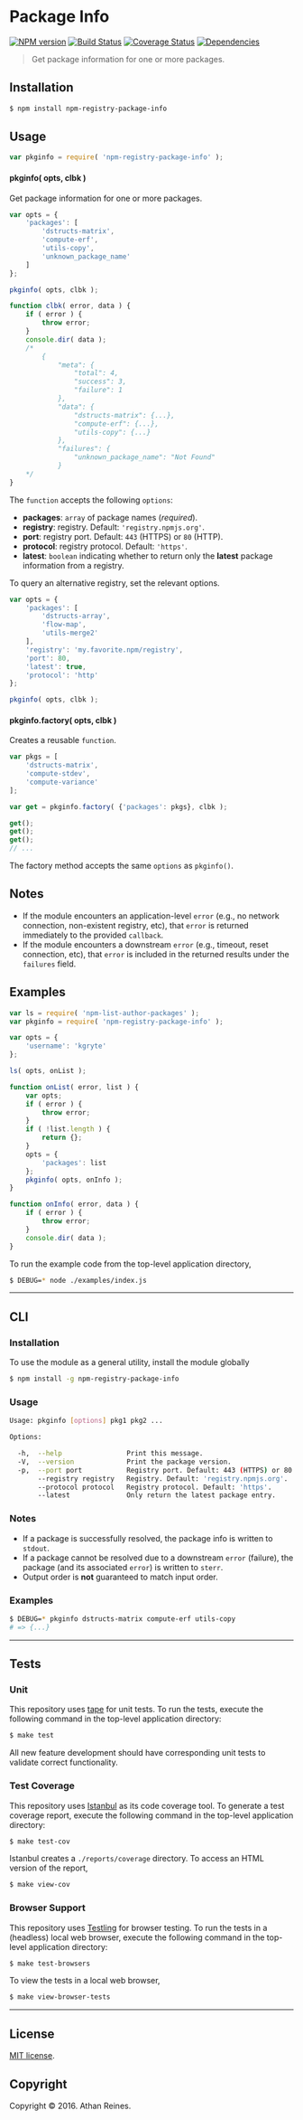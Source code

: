 Package Info
===
[![NPM version][npm-image]][npm-url] [![Build Status][build-image]][build-url] [![Coverage Status][coverage-image]][coverage-url] [![Dependencies][dependencies-image]][dependencies-url]

> Get package information for one or more packages.


## Installation

``` bash
$ npm install npm-registry-package-info
```


## Usage

``` javascript
var pkginfo = require( 'npm-registry-package-info' );
```

#### pkginfo( opts, clbk )

Get package information for one or more packages.

``` javascript
var opts = {
	'packages': [
		'dstructs-matrix',
		'compute-erf',
		'utils-copy',
		'unknown_package_name'
	]	
};

pkginfo( opts, clbk );

function clbk( error, data ) {
	if ( error ) {
		throw error;
	}
	console.dir( data );
	/*
		{
			"meta": {
				"total": 4,
				"success": 3,
				"failure": 1
			},
			"data": {
				"dstructs-matrix": {...},
				"compute-erf": {...},
				"utils-copy": {...}
			},
			"failures": {
				"unknown_package_name": "Not Found"
			}
	*/
}
```

The `function` accepts the following `options`:

*	__packages__: `array` of package names (*required*).
*	__registry__: registry. Default: `'registry.npmjs.org'`.
*	__port__: registry port. Default: `443` (HTTPS) or `80` (HTTP).
* 	__protocol__: registry protocol. Default: `'https'`.
* 	__latest__: `boolean` indicating whether to return only the __latest__ package information from a registry.

To query an alternative registry, set the relevant options.

``` javascript
var opts = {
	'packages': [
		'dstructs-array',
		'flow-map',
		'utils-merge2'
	],
	'registry': 'my.favorite.npm/registry',
	'port': 80,
	'latest': true,
	'protocol': 'http'
};

pkginfo( opts, clbk );
```


#### pkginfo.factory( opts, clbk )

Creates a reusable `function`.

``` javascript
var pkgs = [
	'dstructs-matrix',
	'compute-stdev',
	'compute-variance'
];

var get = pkginfo.factory( {'packages': pkgs}, clbk );

get();
get();
get();
// ...
```

The factory method accepts the same `options` as `pkginfo()`.


## Notes

*	If the module encounters an application-level `error` (e.g., no network connection, non-existent registry, etc), that `error` is returned immediately to the provided `callback`.
*	If the module encounters a downstream `error` (e.g., timeout, reset connection, etc), that `error` is included in the returned results under the `failures` field.


## Examples

``` javascript
var ls = require( 'npm-list-author-packages' );
var pkginfo = require( 'npm-registry-package-info' );

var opts = {
	'username': 'kgryte'
};

ls( opts, onList );

function onList( error, list ) {
	var opts;
	if ( error ) {
		throw error;
	}
	if ( !list.length ) {
		return {};
	}
	opts = {
		'packages': list
	};
	pkginfo( opts, onInfo );
}

function onInfo( error, data ) {
	if ( error ) {
		throw error;
	}
	console.dir( data );
}
```

To run the example code from the top-level application directory,

``` bash
$ DEBUG=* node ./examples/index.js
```


---
## CLI

### Installation

To use the module as a general utility, install the module globally

``` bash
$ npm install -g npm-registry-package-info
```


### Usage

``` bash
Usage: pkginfo [options] pkg1 pkg2 ...

Options:

  -h,  --help                Print this message.
  -V,  --version             Print the package version.
  -p,  --port port           Registry port. Default: 443 (HTTPS) or 80 (HTTP).
       --registry registry   Registry. Default: 'registry.npmjs.org'.
       --protocol protocol   Registry protocol. Default: 'https'.
       --latest              Only return the latest package entry.
```


### Notes

*	If a package is successfully resolved, the package info is written to `stdout`.
*	If a package cannot be resolved due to a downstream `error` (failure), the package (and its associated `error`) is written to `sterr`.
*	Output order is __not__ guaranteed to match input order.


### Examples

``` bash
$ DEBUG=* pkginfo dstructs-matrix compute-erf utils-copy
# => {...}
```


---
## Tests

### Unit

This repository uses [tape][tape] for unit tests. To run the tests, execute the following command in the top-level application directory:

``` bash
$ make test
```

All new feature development should have corresponding unit tests to validate correct functionality.


### Test Coverage

This repository uses [Istanbul][istanbul] as its code coverage tool. To generate a test coverage report, execute the following command in the top-level application directory:

``` bash
$ make test-cov
```

Istanbul creates a `./reports/coverage` directory. To access an HTML version of the report,

``` bash
$ make view-cov
```


### Browser Support

This repository uses [Testling][testling] for browser testing. To run the tests in a (headless) local web browser, execute the following command in the top-level application directory:

``` bash
$ make test-browsers
```

To view the tests in a local web browser,

``` bash
$ make view-browser-tests
```

<!-- [![browser support][browsers-image]][browsers-url] -->


---
## License

[MIT license](http://opensource.org/licenses/MIT).


## Copyright

Copyright &copy; 2016. Athan Reines.


[npm-image]: http://img.shields.io/npm/v/npm-registry-package-info.svg
[npm-url]: https://npmjs.org/package/npm-registry-package-info

[build-image]: http://img.shields.io/travis/kgryte/npm-registry-package-info/master.svg
[build-url]: https://travis-ci.org/kgryte/npm-registry-package-info

[coverage-image]: https://img.shields.io/codecov/c/github/kgryte/npm-registry-package-info/master.svg
[coverage-url]: https://codecov.io/github/kgryte/npm-registry-package-info?branch=master

[dependencies-image]: http://img.shields.io/david/kgryte/npm-registry-package-info.svg
[dependencies-url]: https://david-dm.org/kgryte/npm-registry-package-info

[dev-dependencies-image]: http://img.shields.io/david/dev/kgryte/npm-registry-package-info.svg
[dev-dependencies-url]: https://david-dm.org/dev/kgryte/npm-registry-package-info

[github-issues-image]: http://img.shields.io/github/issues/kgryte/npm-registry-package-info.svg
[github-issues-url]: https://github.com/kgryte/npm-registry-package-info/issues

[tape]: https://github.com/substack/tape
[istanbul]: https://github.com/gotwarlost/istanbul
[testling]: https://ci.testling.com
